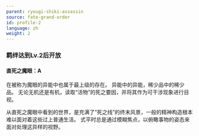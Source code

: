 ```yaml
---
parent: ryougi-shiki-assassin
source: fate-grand-order
id: profile-2
language: zh
weight: 2
---
```


### 羁绊达到Lv.2后开放

#### 直死之魔眼：A

在被称为魔眼的异能中也属于最上级的存在。
异能中的异能，稀少品中的稀少品。
无论无机还是有机，读取“活物”的死之要因，并将其作为可干涉现象进行目视。

从直死之魔眼中看到的世界，是充满了“死之线”的终末风景，一般的精神构造根本难以面对着这些过上普通生活。
式平时总是通过模糊焦点，以俯瞰事物的姿态来面对处理这异样的视野。
